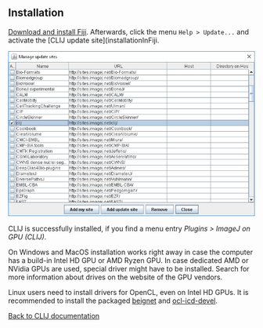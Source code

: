 
## Installation
[Download and install Fiji](https://fiji.sc/Downloads). Afterwards, click the menu `Help > Update...` and activate the [CLIJ update site](installationInFiji.

![Image](images/updatesite.png)

CLIJ is successfully installed, if you find a menu entry _Plugins > ImageJ on GPU (CLIJ)_.

On Windows and MacOS installation works right away in case the computer has a build-in Intel HD GPU or AMD Ryzen GPU. In case dedicated AMD or NVidia GPUs are used, special driver might have to be installed. Search for more information about drives on the website of the GPU vendors. 

Linux users need to install drivers for OpenCL, even on Intel HD GPUs. It is recommended to install the packaged [beignet](https://github.com/intel/beignet) and [ocl-icd-devel](https://github.com/OCL-dev/ocl-icd).

[Back to CLIJ documentation](readme)


